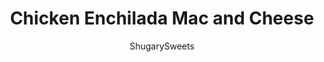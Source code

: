 ---
layout: ../../layouts/MarkdownPostLayout.astro
title: Chicken Enchilada Mac and Cheese
author: ShugarySweets
pubDate: 2018-12-05
description: "This easy, stove top Chicken Enchilada Mac and Cheese is ready in 30 minutes and packed with flavor! The perfect weeknight dinner recipe!"
image_url: https://www.shugarysweets.com/wp-content/uploads/2017/07/chicken-enchilada-mac-and-cheese-1.jpg
tags: ["Main Dish","Mexican"]
calories: 717
protein: 35
carbohydrates: 27
fats: 52
fiber: 2
ingredients: ["1 lb medium pasta shells, cooked and drained","1 lb chicken, cooked and shredded","2 cup heavy whipping cream","1 can (10 oz) red enchilada sauce","1 tsp ground cumin","1 tsp kosher salt","2 cups colby jack cheese, shredded"]
serves: 4
time: "20 minutes"
prepTime: "5 minutes"
instructions: ["In a large pot (or saucepan), heat cream, enchilada sauce, cumin and salt on medium heat. Whisking often, heat until mixture just begins to bubble.","Reduce heat to medium low and add in cheese. Stir until smooth. Mix in the cooked chicken and the cooked noodles.","Serve hot and enjoy immediately!"]
nutrition: ["717 calories","27 grams carbohydrates","198 milligrams cholesterol","52 grams fat","2 grams fiber","35 grams protein","29 grams saturated fat","797 grams sodium","4 grams sugar","1 grams trans fat","19 grams unsaturated fat"]
---